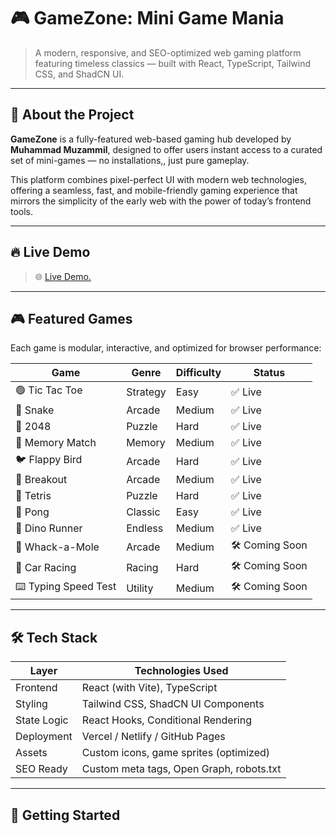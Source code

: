# 🎮 GameZone: Mini Game Mania

> A modern, responsive, and SEO-optimized web gaming platform featuring timeless classics — built with React, TypeScript, Tailwind CSS, and ShadCN UI.

---

## 🧩 About the Project

**GameZone** is a fully-featured web-based gaming hub developed by **Muhammad Muzammil**, designed to offer users instant access to a curated set of mini-games — no installations,, just pure gameplay.

This platform combines pixel-perfect UI with modern web technologies, offering a seamless, fast, and mobile-friendly gaming experience that mirrors the simplicity of the early web with the power of today’s frontend tools.

---

## 🔥 Live Demo

> 🌐 [Live Demo.](https://gamezonewebsite.netlify.app/)  

---

## 🎮 Featured Games

Each game is modular, interactive, and optimized for browser performance:

| Game               | Genre       | Difficulty | Status   |
|--------------------|-------------|------------|----------|
| 🟢 Tic Tac Toe      | Strategy    | Easy       | ✅ Live   |
| 🐍 Snake            | Arcade      | Medium     | ✅ Live   |
| 🔢 2048             | Puzzle      | Hard       | ✅ Live   |
| 🧠 Memory Match     | Memory      | Medium     | ✅ Live   |
| 🐦 Flappy Bird      | Arcade      | Hard       | ✅ Live   |
| 🧱 Breakout         | Arcade      | Medium     | ✅ Live   |
| 🧩 Tetris           | Puzzle      | Hard       | ✅ Live   |
| 🏓 Pong             | Classic     | Easy       | ✅ Live   |
| 🦖 Dino Runner      | Endless     | Medium     | ✅ Live   |
| 🔨 Whack-a-Mole     | Arcade      | Medium     | 🛠 Coming Soon |
| 🚗 Car Racing       | Racing      | Hard       | 🛠 Coming Soon |
| ⌨️ Typing Speed Test | Utility     | Medium     | 🛠 Coming Soon |

---

## 🛠 Tech Stack

| Layer        | Technologies Used                        |
|--------------|-------------------------------------------|
| Frontend     | React (with Vite), TypeScript             |
| Styling      | Tailwind CSS, ShadCN UI Components        |
| State Logic  | React Hooks, Conditional Rendering        |
| Deployment   | Vercel / Netlify / GitHub Pages           |
| Assets       | Custom icons, game sprites (optimized)    |
| SEO Ready    | Custom meta tags, Open Graph, robots.txt  |

---

## 🚀 Getting Started

